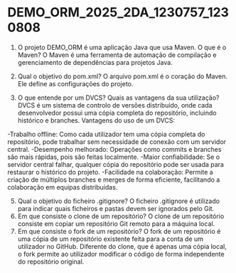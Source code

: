 # DEMO_ORM_2025_2DA_1230757_1230808

1. O projeto DEMO_ORM é uma aplicação Java que usa Maven. O que é o Maven?
    O Maven é uma ferramenta de automação de compilação e gerenciamento de dependências 
    para projetos Java.


2. Qual o objetivo do pom.xml?
    O arquivo pom.xml é o coração do Maven. Ele define as configurações do projeto.

3. O que entende por um DVCS? Quais as vantagens da sua utilização?
   DVCS é um sistema de controlo de versões distribuído, onde cada desenvolvedor possui uma 
   cópia completa do repositório, incluindo histórico e branches.
   Vantagens do uso de um DVCS:

-Trabalho offline: Como cada utilizador tem uma cópia completa do repositório, pode trabalhar 
 sem necessidade de conexão com um servidor central.
-Desempenho melhorado: Operações como commits e branches são mais rápidas, pois são feitas localmente.
-Maior confiabilidade: Se o servidor central falhar, qualquer cópia do repositório pode ser 
 usada para restaurar o histórico do projeto.
-Facilidade na colaboração: Permite a criação de múltiplos branches e merges de forma eficiente, 
 facilitando a colaboração em equipas distribuídas.

5. Qual o objetivo do ficheiro .gitignore?
   O ficheiro .gitignore é utilizado para indicar quais ficheiros e pastas devem ser ignorados pelo Git.
6. Em que consiste o clone de um repositório?
   O clone de um repositório consiste em copiar um repositório Git remoto para a máquina local.
7. Em que consiste o fork de um repositório?
   O fork de um repositório é uma cópia de um repositório existente feita para a conta de um utilizador no 
   GitHub. Diferente do clone, que é apenas uma cópia local, o fork permite ao 
   utilizador modificar o código de forma independente do repositório original.
